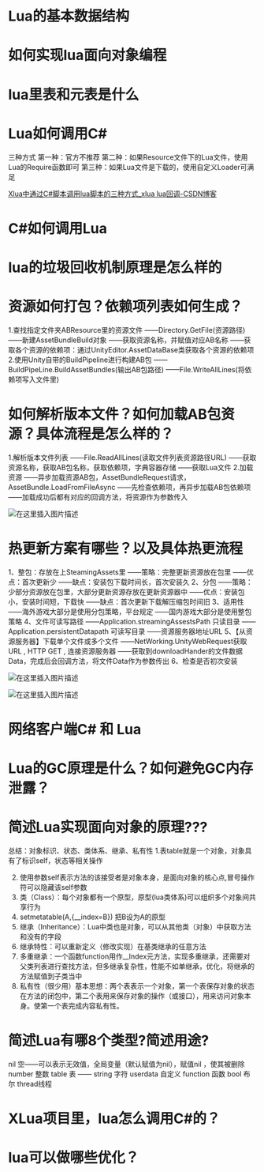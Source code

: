 # Lua的基本数据结构

# 如何实现lua面向对象编程

# lua里表和元表是什么

# Lua如何调用C#

三种方式
第一种：官方不推荐
第二种：如果Resource文件下的Lua文件，使用Lua的Require函数即可
第三种：如果Lua文件是下载的，使用自定义Loader可满足

[Xlua中通过C#脚本调用lua脚本的三种方式_xlua lua回调-CSDN博客](https://blog.csdn.net/weixin_45556869/article/details/100661523?ops_request_misc=&request_id=&biz_id=102&utm_term=C&utm_medium=distribute.pc_search_result.none-task-blog-2~all~sobaiduweb~default-3-100661523.first_rank_v2_pc_rank_v29&spm=1018.2226.3001.4187)

# C#如何调用Lua

# lua的垃圾回收机制原理是怎么样的

# 资源如何打包？依赖项列表如何生成？

1.查找指定文件夹ABResource里的资源文件
——Directory.GetFile(资源路径)
——新建AssetBundleBuild对象
——获取资源名称，并赋值对应AB名称
——获取各个资源的依赖项：通过UnityEditor.AssetDataBase类获取各个资源的依赖项
2.使用Unity自带的BuildPipeline进行构建AB包
——BuildPipeLine.BuildAssetBundles(输出AB包路径)
——File.WriteAllLines(将依赖项写入文件里)

# 如何解析版本文件？如何加载AB包资源？具体流程是怎么样的？

1.解析版本文件列表
——File.ReadAllLines(读取文件列表资源路径URL)
——获取资源名称，获取AB包名称，获取依赖项，字典容器存储
——获取Lua文件
2.加载资源
——异步加载资源AB包，AssetBundleRequest请求，AssetBundle.LoadFromFileAsync
——先检查依赖项，再异步加载AB包依赖项
——加载成功后都有对应的回调方法，将资源作为参数传入

![在这里插入图片描述](E:/Typora_MD/Image/watermark,type_ZmFuZ3poZW5naGVpdGk,shadow_10,text_aHR0cHM6Ly9ibG9nLmNzZG4ubmV0L3FxXzIxNDA3NTIz,size_16,color_FFFFFF,t_70.png)

# 热更新方案有哪些？以及具体热更流程
1、整包：存放在上SteamingAssets里
——策略：完整更新资源放在包里
——优点：首次更新少
——缺点：安装包下载时间长，首次安装久
2、分包
——策略：少部分资源放在包里，大部分更新资源存放在更新资源器中
——优点：安装包小，安装时间短，下载快
——缺点：首次更新下载解压缩包时间旧
3、适用性
——海外游戏大部分是使用分包策略，平台规定
——国内游戏大部分是使用整包策略
4、文件可读写路径
——Application.streamingAssestsPath 只读目录
——Application.persistentDatapath 可读写目录
——资源服务器地址URL
5、【从资源服务器】下载单个文件或多个文件
——NetWorking.UnityWebRequest获取URL , HTTP GET , 连接资源服务器
——获取到downloadHander的文件数据Data，完成后会回调方法，将文件Data作为参数传出
6、检查是否初次安装

![在这里插入图片描述](E:/Typora_MD/Image/watermark,type_ZmFuZ3poZW5naGVpdGk,shadow_10,text_aHR0cHM6Ly9ibG9nLmNzZG4ubmV0L3FxXzIxNDA3NTIz,size_16,color_FFFFFF,t_70-1697618489420-7.png)

![在这里插入图片描述](E:/Typora_MD/Image/watermark,type_ZmFuZ3poZW5naGVpdGk,shadow_10,text_aHR0cHM6Ly9ibG9nLmNzZG4ubmV0L3FxXzIxNDA3NTIz,size_16,color_FFFFFF,t_70-1697618495817-10.png)

# 网络客户端C# 和 Lua

# Lua的GC原理是什么？如何避免GC内存泄露？

# 简述Lua实现面向对象的原理???
总结：对象标识、状态、类体系、继承、私有性
1.表table就是一个对象，对象具有了标识self，状态等相关操作

2. 使用参数self表示方法的该接受者是对象本身，是面向对象的核心点,冒号操作符可以隐藏该self参数
3. 类（Class）：每个对象都有一个原型，原型(lua类体系)可以组织多个对象间共享行为
4. setmetatable(A,{__index=B}) 把B设为A的原型
5. 继承（Inheritance）：Lua中类也是对象，可以从其他类（对象）中获取方法和没有的字段
6. 继承特性：可以重新定义（修改实现）在基类继承的任意方法
7. 多重继承：一个函数function用作__Index元方法，实现多重继承，还需要对父类列表进行查找方法，但多继承复杂性，性能不如单继承，优化，将继承的方法赋值到子类当中
8. 私有性（很少用）基本思想：两个表表示一个对象，第一个表保存对象的状态在方法的闭包中，第二个表用来保存对象的操作（或接口），用来访问对象本身。使第一个表完成内容私有性。

# 简述Lua有哪8个类型?简述用途?
nil 空——可以表示无效值，全局变量（默认赋值为nil），赋值nil ，使其被删除
number 整数
table 表 ——
string 字符
userdata 自定义
function 函数
bool 布尔
thread线程

# XLua项目里，lua怎么调用C#的？

# lua可以做哪些优化？







